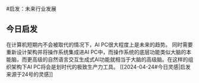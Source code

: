 #启发：未来行业发展 
## 今日启发

在计算机短期内不会被取代的情况下，AI PC很大程度上是未来的趋势。
同时需要重新设计架构并将操作系统集成进AI PC中，而操作系统的底层功能类似大脑的本能脑，而更高级的自然语言交互生成式AI功能就相当于大脑的高级脑。在这样的组织架构下AI PC将会是划时代的极致生产力工具。  [[2024-04-24#今日灵感|启发来源于24号的灵感]] 